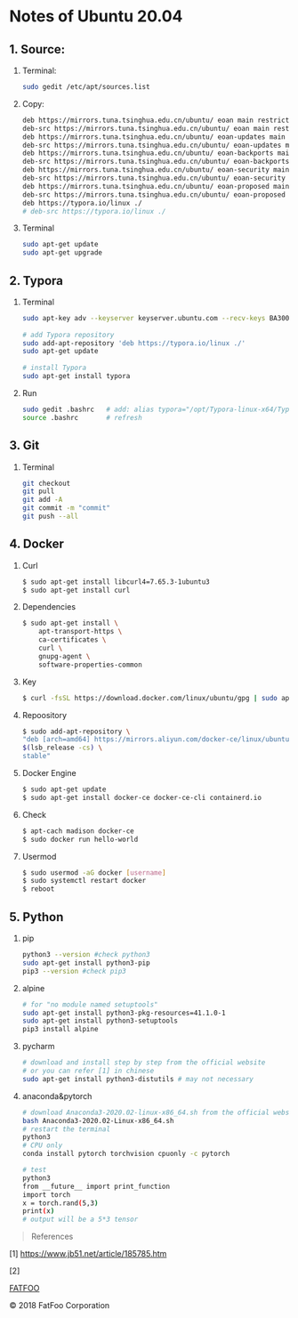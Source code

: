 # Notes of Ubuntu 20.04

## 1. Source:

1. Terminal:

   ```bash
   sudo gedit /etc/apt/sources.list
   ```

2. Copy:

   ```bash
   deb https://mirrors.tuna.tsinghua.edu.cn/ubuntu/ eoan main restricted universe multiverse
   deb-src https://mirrors.tuna.tsinghua.edu.cn/ubuntu/ eoan main restricted universe multiverse
   deb https://mirrors.tuna.tsinghua.edu.cn/ubuntu/ eoan-updates main restricted universe multiverse
   deb-src https://mirrors.tuna.tsinghua.edu.cn/ubuntu/ eoan-updates main restricted universe multiverse
   deb https://mirrors.tuna.tsinghua.edu.cn/ubuntu/ eoan-backports main restricted universe multiverse
   deb-src https://mirrors.tuna.tsinghua.edu.cn/ubuntu/ eoan-backports main restricted universe multiverse
   deb https://mirrors.tuna.tsinghua.edu.cn/ubuntu/ eoan-security main restricted universe multiverse
   deb-src https://mirrors.tuna.tsinghua.edu.cn/ubuntu/ eoan-security main restricted universe multiverse
   deb https://mirrors.tuna.tsinghua.edu.cn/ubuntu/ eoan-proposed main restricted universe multiverse
   deb-src https://mirrors.tuna.tsinghua.edu.cn/ubuntu/ eoan-proposed main restricted universe multiverse
   deb https://typora.io/linux ./
   # deb-src https://typora.io/linux ./
   ```

3. Terminal

   ```bash
   sudo apt-get update
   sudo apt-get upgrade
   ```

## 2. Typora

1. Terminal

   ```bash
   sudo apt-key adv --keyserver keyserver.ubuntu.com --recv-keys BA300B7755AFCFAE
      
   # add Typora repository
   sudo add-apt-repository 'deb https://typora.io/linux ./'
   sudo apt-get update
      
   # install Typora
   sudo apt-get install typora
   ```

2. Run

   ```bash
   sudo gedit .bashrc   # add: alias typora="/opt/Typora-linux-x64/Typora"
   source .bashrc       # refresh
   ```

## 3. Git

1. Terminal

   ```bash
   git checkout
   git pull
   git add -A
   git commit -m "commit"
   git push --all
   ```

## 4. Docker

1. Curl

   ```bash
   $ sudo apt-get install libcurl4=7.65.3-1ubuntu3
   $ sudo apt-get install curl
   ```

2. Dependencies

   ```bash
   $ sudo apt-get install \
       apt-transport-https \
       ca-certificates \
       curl \
       gnupg-agent \
       software-properties-common
   ```

3. Key

   ```bash
   $ curl -fsSL https://download.docker.com/linux/ubuntu/gpg | sudo apt-key add -
   ```

4. Repoository

   ```bash
   $ sudo add-apt-repository \
   "deb [arch=amd64] https://mirrors.aliyun.com/docker-ce/linux/ubuntu \
   $(lsb_release -cs) \
   stable"
   ```

5. Docker Engine

   ```bash
   $ sudo apt-get update
   $ sudo apt-get install docker-ce docker-ce-cli containerd.io
   ```

6. Check

   ```bash
   $ apt-cach madison docker-ce
   $ sudo docker run hello-world
   ```


7. Usermod

   ```bash
   $ sudo usermod -aG docker [username]
   $ sudo systemctl restart docker
   $ reboot
   ```

## 5. Python

1. pip

   ```bash
   python3 --version #check python3
   sudo apt-get install python3-pip
   pip3 --version #check pip3
   ```

2. alpine

   ```bash
   # for "no module named setuptools"
   sudo apt-get install python3-pkg-resources=41.1.0-1
   sudo apt-get install python3-setuptools
   pip3 install alpine
   ```

3. pycharm

   ```bash
   # download and install step by step from the official website
   # or you can refer [1] in chinese
   sudo apt-get install python3-distutils # may not necessary
   ```

4. anaconda&pytorch

   ```bash
   # download Anaconda3-2020.02-linux-x86_64.sh from the official website
   bash Anaconda3-2020.02-Linux-x86_64.sh
   # restart the terminal
   python3
   # CPU only
   conda install pytorch torchvision cpuonly -c pytorch
   
   # test
   python3
   from __future__ import print_function
   import torch 
   x = torch.rand(5,3)
   print(x)
   # output will be a 5*3 tensor
   ```

   



> References

[1] https://www.jb51.net/article/185785.htm

[2] 

[FATFOO](https://github.com/snowyben)

<div class="footer">
&copy; 2018 FatFoo Corporation
</div>

